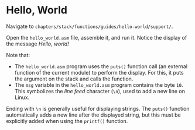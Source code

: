 # Hello, World

Navigate to `chapters/stack/functions/guides/hello-world/support/`.

Open the `hello_world.asm` file, assemble it, and run it.
Notice the display of the message *Hello, world!*

Note that:

- The `hello_world.asm` program uses the `puts()` function call (an external function of the current module) to perform the display.
For this, it puts the argument on the stack and calls the function.
- The `msg` variable in the `hello_world.asm` program contains the byte `10`.
This symbolizes the *line feed* character (`\n`), used to add a new line on Linux.

Ending with `\n` is generally useful for displaying strings.
The `puts()` function automatically adds a new line after the displayed string, but this must be explicitly added when using the `printf()` function.

